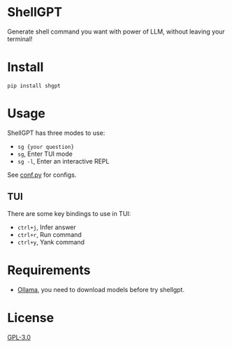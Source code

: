 # ShellGPT

Generate shell command you want with power of LLM, without leaving your terminal!

# Install
```
pip install shgpt
```
# Usage

ShellGPT has three modes to use:
- `sg {your question}`
- `sg`, Enter TUI mode
- `sg -l`, Enter an interactive REPL

See [conf.py](shellgpt/utils/conf.py) for configs.

## TUI
There are some key bindings to use in TUI:
- `ctrl+j`, Infer answer
- `ctrl+r`, Run command
- `ctrl+y`, Yank command

# Requirements
- [Ollama](https://ollama.com/), you need to download models before try shellgpt.

# License

[GPL-3.0](https://opensource.org/license/GPL-3.0)

